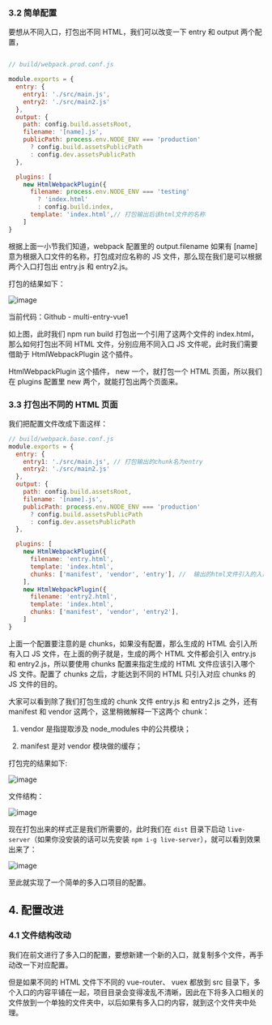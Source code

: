 ### 3.2 简单配置
要想从不同入口，打包出不同 HTML，我们可以改变一下 entry 和 output 两个配置，
```javascript

// build/webpack.prod.conf.js

module.exports = {
  entry: {
    entry1: './src/main.js',
    entry2: './src/main2.js'
  },
  output: {
    path: config.build.assetsRoot,
    filename: '[name].js',
    publicPath: process.env.NODE_ENV === 'production'
      ? config.build.assetsPublicPath
      : config.dev.assetsPublicPath
  },

  plugins: [
    new HtmlWebpackPlugin({
      filename: process.env.NODE_ENV === 'testing'
        ? 'index.html'
        : config.build.index,
      template: 'index.html',// 打包输出后该html文件的名称
    ]
}
```
根据上面一小节我们知道，webpack 配置里的 output.filename 如果有 [name] 意为根据入口文件的名称，打包成对应名称的 JS 文件，那么现在我们是可以根据两个入口打包出 entry.js 和 entry2.js。

打包的结果如下：

![image](https://github.com/zjoney/Webpack_multi_entry_configuration/blob/entry-vue3/images/1.png)

当前代码：Github - multi-entry-vue1

如上图，此时我们 npm run build 打包出一个引用了这两个文件的 index.html，那么如何打包出不同 HTML 文件，分别应用不同入口 JS 文件呢，此时我们需要借助于 HtmlWebpackPlugin 这个插件。

HtmlWebpackPlugin 这个插件， new 一个，就打包一个 HTML 页面，所以我们在 plugins 配置里 new 两个，就能打包出两个页面来。

### 3.3 打包出不同的 HTML 页面
我们把配置文件改成下面这样：

```javascript
// build/webpack.base.conf.js
module.exports = {
  entry: {
    entry1: './src/main.js', // 打包输出的chunk名为entry
    entry2: './src/main2.js'
  },
  output: {
    path: config.build.assetsRoot,
    filename: '[name].js',
    publicPath: process.env.NODE_ENV === 'production'
      ? config.build.assetsPublicPath
      : config.dev.assetsPublicPath
  },

  plugins: [
    new HtmlWebpackPlugin({
      filename: 'entry.html',
      template: 'index.html',
      chunks: ['manifest', 'vendor', 'entry'], //  输出的html文件引入的入口chunk
    ],
    new HtmlWebpackPlugin({
      filename: 'entry2.html',
      template: 'index.html',
      chunks: ['manifest', 'vendor', 'entry2'], 
    ]
}
```
上面一个配置要注意的是 chunks，如果没有配置，那么生成的 HTML 会引入所有入口 JS 文件，在上面的例子就是，生成的两个 HTML 文件都会引入 entry.js 和 entry2.js，所以要使用 chunks 配置来指定生成的 HTML 文件应该引入哪个 JS 文件。配置了 chunks 之后，才能达到不同的 HTML 只引入对应 chunks 的 JS 文件的目的。

大家可以看到除了我们打包生成的 chunk 文件 entry.js 和 entry2.js 之外，还有 manifest 和 vendor 这两个，这里稍微解释一下这两个 chunk：

 1. vendor 是指提取涉及 node_modules 中的公共模块；

 2. manifest 是对 vendor 模块做的缓存；

打包完的结果如下:

![image](https://github.com/zjoney/Webpack_multi_entry_configuration/blob/entry-vue3/images/2.png)

文件结构：

![image](https://github.com/zjoney/Webpack_multi_entry_configuration/blob/entry-vue3/images/3.png)



现在打包出来的样式正是我们所需要的，此时我们在 `dist` 目录下启动 `live-server`（如果你没安装的话可以先安装 `npm i-g live-server`），就可以看到效果出来了：

![image](https://github.com/zjoney/Webpack_multi_entry_configuration/blob/entry-vue3/images/4.gif)

至此就实现了一个简单的多入口项目的配置。

## 4. 配置改进

### 4.1 文件结构改动

我们在前文进行了多入口的配置，要想新建一个新的入口，就复制多个文件，再手动改一下对应配置。

但是如果不同的 HTML 文件下不同的 vue-router、 vuex 都放到 src 目录下，多个入口的内容平铺在一起，项目目录会变得凌乱不清晰，因此在下将多入口相关的文件放到一个单独的文件夹中，以后如果有多入口的内容，就到这个文件夹中处理。


